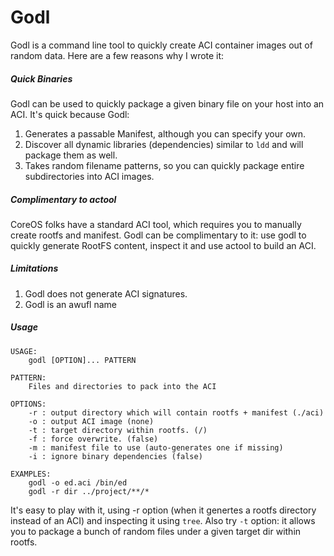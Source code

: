 # Godl

Godl is a command line tool to quickly create ACI container images out of random data. 
Here are a few reasons why I wrote it:

##### Quick Binaries

Godl can be used to quickly package a given binary file on your host into an ACI.
It's quick because Godl:

1. Generates a passable Manifest, although you can specify your own.
2. Discover all dynamic libraries (dependencies) similar to `ldd` and will package them as well.
3. Takes random filename patterns, so you can quickly package entire subdirectories into ACI images.

##### Complimentary to actool

CoreOS folks have a standard ACI tool, which requires you to manually create rootfs and manifest. 
Godl can be complimentary to it: use godl to quickly generate RootFS content, inspect it and use actool 
to build an ACI. 

##### Limitations

1. Godl does not generate ACI signatures.
2. Godl is an awufl name

##### Usage

```
USAGE:
    godl [OPTION]... PATTERN 

PATTERN:
    Files and directories to pack into the ACI

OPTIONS:
    -r : output directory which will contain rootfs + manifest (./aci)
    -o : output ACI image (none)
    -t : target directory within rootfs. (/)
    -f : force overwrite. (false)
    -m : manifest file to use (auto-generates one if missing)
    -i : ignore binary dependencies (false)

EXAMPLES:
    godl -o ed.aci /bin/ed
    godl -r dir ../project/**/*
```

It's easy to play with it, using -r option (when it genertes a rootfs directory instead of an ACI) and 
inspecting it using `tree`. Also try `-t` option: it allows you to package a bunch of random files under a given
target dir within rootfs.

